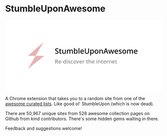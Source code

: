 # StumbleUponAwesome

![Header image](header.png)

A Chrome extension that takes you to a random site from one of the [awesome curated lists](https://github.com/sindresorhus/awesome). Like good ol' StumbleUpon (which is now dead). 

There are 50,967 unique sites from 528 awesome collection pages on Github from kind contributors. There's some hidden gems waiting in there. 

Feedback and suggestions welcome!


